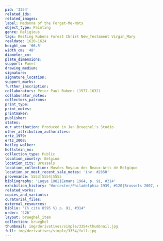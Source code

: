 ```yaml
---
pid: '3354'
related_ids: 
related_images: 
label: Madonna of the Forget-Me-Nots
object_type: Painting
genre: Religious
tags: Resting Rubens Forest Christ New_Testament Virgin_Mary
realdate: 1620-1624
height_cm: '66.5'
width_cm: '48'
diameter_cm: 
plate_dimensions: 
support: Panel
drawing_medium: 
signature: 
signature_location: 
support_marks: 
further_inscription: 
collaborators: Peter Paul Rubens (1577-1632)
collaborator_notes: 
collectors_patrons: 
print_type: 
print_notes: 
printmaker: 
publisher: 
states: 
our_attribution: Produced in Jan Brueghel's Studio
other_attribution_authorities: 
ertz_1979: 
ertz_2008: 
bailey_walker: 
hollstein_no: 
collection_type: Public
location_country: Belgium
location_city: Brussels
location_collection: Musées Royaux des Beaux-Arts de Belgique
location_or_most_recent_sale_notes: 'inv. #2850'
provenance: 5553|5554|5555
bibliography: 'Lagye 1882|Eemans 1964, p. 91, #314'
exhibition_history: 'Worcester/Philadelphia 1939, #120|Brussels 2007, #25'
related_works: 
copies_and_variants: 
curatorial_files: 
external_resources: 
biblio: "{% cite 8595 %} p. 91, #314"
order: '426'
layout: brueghel_item
collection: brueghel
thumbnail: img/derivatives/simple/3354/thumbnail.jpg
full: img/derivatives/simple/3354/full.jpg
---
```

